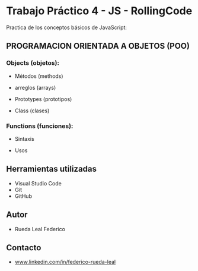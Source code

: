 # Trabajo Práctico 4 - JS - RollingCode
Practica de los conceptos básicos de JavaScript:
 <h2> PROGRAMACION ORIENTADA A OBJETOS (POO)</h2>
 <h3>Objects (objetos): </h3>
 
 + Métodos (methods)
 
 + arreglos (arrays)
 
 + Prototypes (prototipos)
 
 + Class (clases)
 
 <h3>Functions (funciones): </h3>
 
 + Sintaxis
 
 + Usos
<h2>Herramientas utilizadas</h2>

+ Visual Studio Code
+ Git
+ GitHub

<h2>Autor</h2>

+ Rueda Leal Federico

<h2>Contacto</h2>

+ www.linkedin.com/in/federico-rueda-leal
